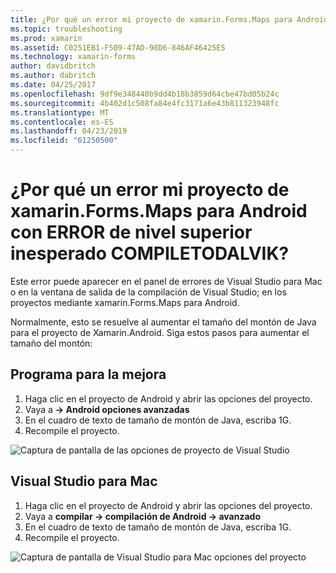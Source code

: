 ```yaml
---
title: ¿Por qué un error mi proyecto de xamarin.Forms.Maps para Android con ERROR de nivel superior inesperado COMPILETODALVIK?
ms.topic: troubleshooting
ms.prod: xamarin
ms.assetid: C0251EB1-F509-47AD-98D6-846AF46425E5
ms.technology: xamarin-forms
author: davidbritch
ms.author: dabritch
ms.date: 04/25/2017
ms.openlocfilehash: 9df9e348440b9dd4b18b3859d64cbe47bd05b24c
ms.sourcegitcommit: 4b402d1c508fa84e4fc3171a6e43b811323948fc
ms.translationtype: MT
ms.contentlocale: es-ES
ms.lasthandoff: 04/23/2019
ms.locfileid: "61250500"
---
```

# <a name="why-does-my-xamarinformsmaps-android-project-fail-with-compiletodalvik-unexpected-top-level-error"></a>¿Por qué un error mi proyecto de xamarin.Forms.Maps para Android con ERROR de nivel superior inesperado COMPILETODALVIK?

Este error puede aparecer en el panel de errores de Visual Studio para Mac o en la ventana de salida de la compilación de Visual Studio; en los proyectos mediante xamarin.Forms.Maps para Android.

Normalmente, esto se resuelve al aumentar el tamaño del montón de Java para el proyecto de Xamarin.Android. Siga estos pasos para aumentar el tamaño del montón:

## <a name="visual-studio"></a>Programa para la mejora

1. Haga clic en el proyecto de Android y abrir las opciones del proyecto.
2. Vaya a **-> Android opciones avanzadas**
3. En el cuadro de texto de tamaño de montón de Java, escriba 1G.
4. Recompile el proyecto.

![Captura de pantalla de las opciones de proyecto de Visual Studio](maps-compiletodalvik-error-images/vsjavaheap.png "Android opciones de compilación en Visual Studio")

## <a name="visual-studio-for-mac"></a>Visual Studio para Mac

1.  Haga clic en el proyecto de Android y abrir las opciones del proyecto.
2.  Vaya a **compilar -> compilación de Android -> avanzado**
3.  En el cuadro de texto de tamaño de montón de Java, escriba 1G.
4.  Recompile el proyecto.  

![Captura de pantalla de Visual Studio para Mac opciones del proyecto](maps-compiletodalvik-error-images/xsjavaheap.png "Android opciones de compilación en Visual Studio para Mac")

